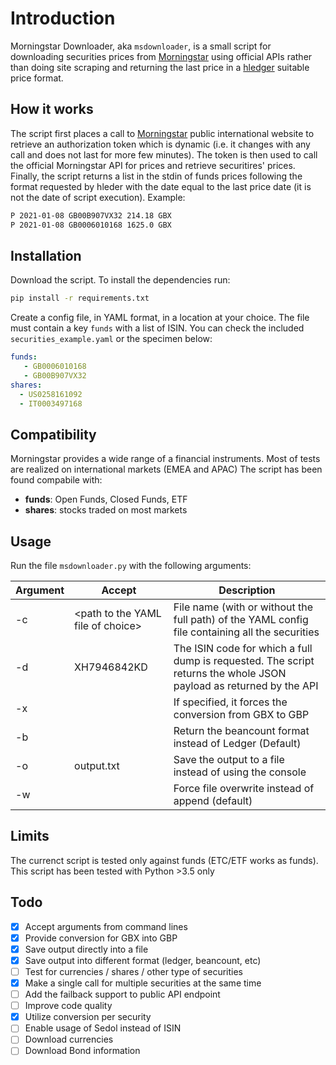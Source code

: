 # Introduction

Morningstar Downloader, aka `msdownloader`, is a small script for downloading securities prices from [Morningstar](https://www.morningstar.com) using official APIs rather than doing site scraping and returning the last price in a [hledger](https://hledger.org) suitable price format.

## How it works

The script first places a call to [Morningstar](https://www.morningstar.co.uk) public international website to retrieve an authorization token which is dynamic (i.e. it changes with any call and does not last for more few minutes). The token is then used to call the official Morningstar API for prices and retrieve securitires' prices.
Finally, the script returns a list in the stdin of funds prices following the format requested by hleder with the date equal to the last price date (it is not the date of script execution). 
Example:

```bash
P 2021-01-08 GB00B907VX32 214.18 GBX
P 2021-01-08 GB0006010168 1625.0 GBX
```
## Installation 

Download the script. To install the dependencies run:

```bash
pip install -r requirements.txt
```

Create a config file, in YAML format, in a location at your choice. The file must contain a key `funds` with a list of ISIN. You can check the included `securities_example.yaml` or the specimen below: 

```yaml
funds:
   - GB0006010168
   - GB00B907VX32
shares:
  - US0258161092
  - IT0003497168
```

## Compatibility
Morningstar provides a wide range of a financial instruments. Most of tests are realized on international markets (EMEA and APAC) The script has been found compabile with:
- **funds**: Open Funds, Closed Funds, ETF
- **shares**: stocks traded on most markets
## Usage

Run the file `msdownloader.py` with the following arguments:

|Argument|Accept|Description|
|---|---|---|
|-c|\<path to the YAML file of choice>|File name (with or without the full path) of the YAML config file containing all the securities|
|-d|XH7946842KD| The ISIN code for which a full dump is requested. The script returns the whole JSON payload as returned by the API|
|-x||If specified, it forces the conversion from GBX to GBP|
|-b||Return the beancount format instead of Ledger (Default)|
|-o|output.txt|Save the output to a file instead of using the console|
|-w||Force file overwrite instead of append (default)|
## Limits

The currenct script is tested only against funds (ETC/ETF works as funds).
This script has been tested with Python >3.5 only

## Todo

- [X] Accept arguments from command lines
- [X] Provide conversion for GBX into GBP
- [X] Save output directly into a file
- [X] Save output into different format (ledger, beancount, etc)
- [ ] Test for currencies / shares / other type of securities
- [X] Make a single call for multiple securities at the same time
- [ ] Add the failback support to public API endpoint
- [ ] Improve code quality
- [X] Utilize conversion per security
- [ ] Enable usage of Sedol instead of ISIN
- [ ] Download currencies
- [ ] Download Bond information